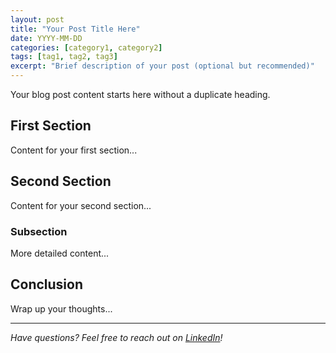 ```yaml
---
layout: post
title: "Your Post Title Here"
date: YYYY-MM-DD
categories: [category1, category2]
tags: [tag1, tag2, tag3]
excerpt: "Brief description of your post (optional but recommended)"
---
```


Your blog post content starts here without a duplicate heading.

## First Section

Content for your first section...

## Second Section

Content for your second section...

### Subsection

More detailed content...

## Conclusion

Wrap up your thoughts...

---

*Have questions? Feel free to reach out on [LinkedIn](https://linkedin.com/in/jillmetcalfe)!*

